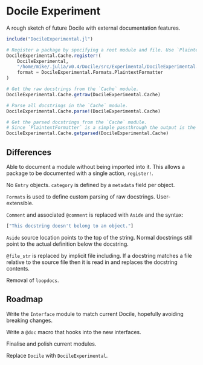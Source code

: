 # Docile Experiment

A rough sketch of future Docile with external documentation features.

```jl
include("DocileExperimental.jl")

# Register a package by specifying a root module and file. Use `PlaintextFormatter`.
DocileExperimental.Cache.register!(
    DocileExperimental,
    "/home/mike/.julia/v0.4/Docile/src/Experimental/DocileExperimental.jl";
    format = DocileExperimental.Formats.PlaintextFormatter
)

# Get the raw docstrings from the `Cache` module.
DocileExperimental.Cache.getraw(DocileExperimental.Cache)

# Parse all docstrings in the `Cache` module.
DocileExperimental.Cache.parse!(DocileExperimental.Cache)

# Get the parsed docstrings from the `Cache` module.
# Since `PlaintextFormatter` is a simple passthrough the output is the same as above.
DocileExperimental.Cache.getparsed(DocileExperimental.Cache)
```

## Differences

Able to document a module without being imported into it. This allows a package
to be documented with a single action, `register!`.

No `Entry` objects. `category` is defined by a `metadata` field per object.

`Formats` is used to define custom parsing of raw docstrings. User-extensible.

`Comment` and associated `@comment` is replaced with `Aside` and the syntax:

```jl
["This docstring doesn't belong to an object."]
```

`Aside` source location points to the top of the string. Normal docstrings still
point to the actual definition below the docstring.

`@file_str` is replaced by implicit file including. If a docstring matches a
file relative to the source file then it is read in and replaces the docstring
contents.

Removal of `loopdocs`.

## Roadmap

Write the `Interface` module to match current Docile, hopefully avoiding breaking changes.

Write a `@doc` macro that hooks into the new interfaces.

Finalise and polish current modules.

Replace `Docile` with `DocileExperimental`.
